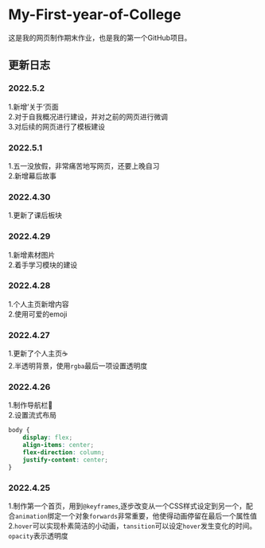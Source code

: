# My-First-year-of-College

这是我的网页制作期末作业，也是我的第一个GitHub项目。

## 更新日志

### 2022.5.2

1.新增’关于‘页面  
2.对于自我概况进行建设，并对之前的网页进行微调  
3.对后续的网页进行了模板建设

### 2022.5.1

1.五一没放假，非常痛苦地写网页，还要上晚自习  
2.新增幕后故事

### 2022.4.30

1.更新了课后板块

### 2022.4.29

1.新增素材图片  
2.着手学习模块的建设

### 2022.4.28

1.个人主页新增内容  
2.使用可爱的emoji

### 2022.4.27

1.更新了个人主页☕  
2.半透明背景，使用`rgba`最后一项设置透明度

### 2022.4.26

1.制作导航栏💬  
2.设置流式布局

```css
body {
    display: flex;
    align-items: center;
    flex-direction: column;
    justify-content: center;
}
```

### 2022.4.25

1.制作第一个首页，用到`@keyframes`,逐步改变从一个CSS样式设定到另一个，配合`animation`绑定一个对象`forwards`非常重要，他使得动画停留在最后一个属性值  
2.`hover`可以实现朴素简洁的小动画，`tansition`可以设定`hover`发生变化的时间。 `opacity`表示透明度 
